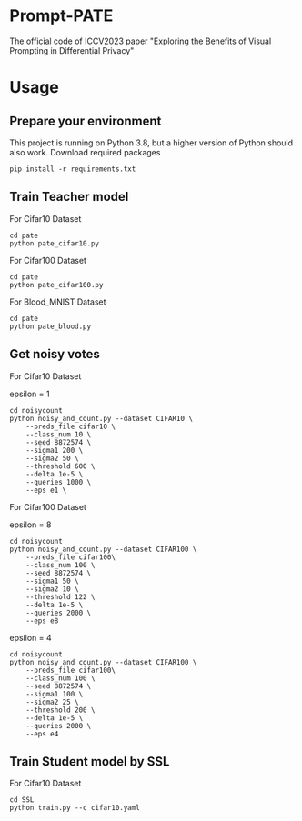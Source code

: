 # Prompt-PATE


The official code of ICCV2023 paper "Exploring the Benefits of Visual Prompting in Differential Privacy"


# Usage
## Prepare your environment

This project is running on Python 3.8, but a higher version of Python should also work. Download required packages

```
pip install -r requirements.txt
```

## Train Teacher model

For Cifar10 Dataset

```
cd pate
python pate_cifar10.py
```
For Cifar100 Dataset
```
cd pate
python pate_cifar100.py
```
For Blood_MNIST Dataset
```
cd pate
python pate_blood.py
```

## Get noisy votes

For Cifar10 Dataset

epsilon = 1
```
cd noisycount
python noisy_and_count.py --dataset CIFAR10 \
    --preds_file cifar10 \
    --class_num 10 \
    --seed 8872574 \
    --sigma1 200 \
    --sigma2 50 \
    --threshold 600 \
    --delta 1e-5 \
    --queries 1000 \
    --eps e1 \
```

For Cifar100 Dataset

epsilon = 8
```
cd noisycount
python noisy_and_count.py --dataset CIFAR100 \
    --preds_file cifar100\
    --class_num 100 \
    --seed 8872574 \
    --sigma1 50 \
    --sigma2 10 \
    --threshold 122 \
    --delta 1e-5 \
    --queries 2000 \
    --eps e8
```
epsilon = 4

```
cd noisycount
python noisy_and_count.py --dataset CIFAR100 \
    --preds_file cifar100\
    --class_num 100 \
    --seed 8872574 \
    --sigma1 100 \
    --sigma2 25 \
    --threshold 200 \
    --delta 1e-5 \
    --queries 2000 \
    --eps e4
```

## Train Student model by SSL

For Cifar10 Dataset
```
cd SSL
python train.py --c cifar10.yaml
```